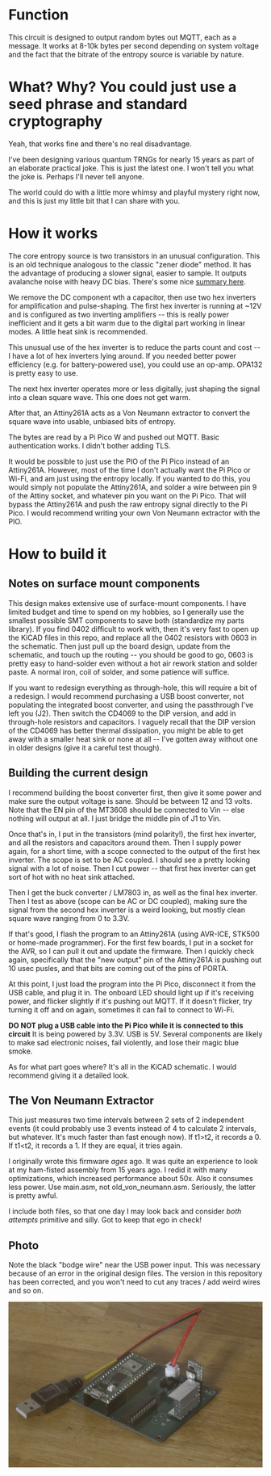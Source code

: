 # Function

This circuit is designed to output random bytes out MQTT, each as a message. It works at 8-10k bytes per second depending on system voltage and the fact that the bitrate of the entropy source is variable by nature.

# What? Why? You could just use a seed phrase and standard cryptography

Yeah, that works fine and there's no real disadvantage.

I've been designing various quantum TRNGs for nearly 15 years as part of an elaborate practical joke. This is just the latest one. I won't tell you what the joke is. Perhaps I'll never tell anyone. 

The world could do with a little more whimsy and playful mystery right now, and this is just my little bit that I can share with you.

# How it works

The core entropy source is two transistors in an unusual configuration. This is an old technique analogous to the classic "zener diode" method. It has the advantage of producing a slower signal, easier to sample.
It outputs avalanche noise with heavy DC bias. There's some nice [summary here](http://www.reallyreallyrandom.com/zener/why-its-random/index.html).

We remove the DC component wth a capacitor, then use two hex inverters for amplification and pulse-shaping. The first hex inverter is running at ~12V and is configured as two inverting amplifiers -- this is really power inefficient and it gets a bit warm due to the digital part working in linear modes. A little heat sink is recommended. 

This unusual use of the hex inverter is to reduce the parts count and cost -- I have a lot of hex inverters lying around. If you needed better power efficiency (e.g. for battery-powered use), you could use an op-amp. OPA132 is pretty easy to use.

The next hex inverter operates more or less digitally, just shaping the signal into a clean square wave. This one does not get warm.

After that, an Attiny261A acts as a Von Neumann extractor to convert the square wave into usable, unbiased bits of entropy. 

The bytes are read by a Pi Pico W and pushed out MQTT. Basic authentication works. I didn't bother adding TLS.

It would be possible to just use the PIO of the Pi Pico instead of an Attiny261A. However, most of the time I don't actually want the Pi Pico or Wi-Fi, and am just using the entropy locally. If you wanted to do this, you would simply not populate the Attiny261A, and solder a wire between pin 9 of the Attiny socket, and whatever pin you want on the Pi Pico. That will bypass the Attiny261A and push the raw entropy signal directly to the Pi Pico. I would recommend writing your own Von Neumann extractor with the PIO.

# How to build it

## Notes on surface mount components

This design makes extensive use of surface-mount components. I have limited budget and time to spend on my hobbies, so I generally use the smallest possible SMT components to save both (standardize my parts library). If you find 0402 difficult to work with, then it's very fast to open up the KiCAD files in this repo, and replace all the 0402 resistors with 0603 in the schematic. Then just pull up the board design, update from the schematic, and touch up the routing -- you should be good to go, 0603 is pretty easy to hand-solder even without a hot air rework station and solder paste. A normal iron, coil of solder, and some patience will suffice.

If you want to redesign everything as through-hole, this will require a bit of a redesign. I would recommend purchasing a USB boost converter, not populating the integrated boost converter, and using the passthrough I've left you (J2). Then switch the CD4069 to the DIP version, and add in through-hole resistors and capacitors. I vaguely recall that the DIP version of the CD4069 has better thermal dissipation, you might be able to get away with a smaller heat sink or none at all -- I've gotten away without one in older designs (give it a careful test though).

## Building the current design

I recommend building the boost converter first, then give it some power and make sure the output voltage is sane. Should be between 12 and 13 volts. Note that the EN pin of the MT3608 should be connected to Vin -- else nothing will output at all. I just bridge the middle pin of J1 to Vin.

Once that's in, I put in the transistors (mind polarity!), the first hex inverter, and all the resistors and capacitors around them. Then I supply power again, for a short time, with a scope connected to the output of the first hex inverter. The scope is set to be AC coupled. I should see a pretty looking signal with a lot of noise. Then I cut power -- that first hex inverter can get sort of hot with no heat sink attached.

Then I get the buck converter / LM7803 in, as well as the final hex inverter. Then I test as above (scope can be AC or DC coupled), making sure the signal from the second hex inverter is a weird looking, but mostly clean square wave ranging from 0 to 3.3V.

If that's good, I flash the program to an Attiny261A (using AVR-ICE, STK500 or home-made programmer). For the first few boards, I put in a socket for the AVR, so I can pull it out and update the firmware. Then I quickly check again, specifically that the "new output" pin of the Attiny261A is pushing out 10 usec pusles, and that bits are coming out of the pins of PORTA.

At this point, I just load the program into the Pi Pico, disconnect it from the USB cable, and plug it in. The onboard LED should light up if it's receiving power, and flicker slightly if it's pushing out MQTT. If it doesn't flicker, try turning it off and on again, sometimes it can fail to connect to Wi-Fi.

**DO NOT plug a USB cable into the Pi Pico while it is connected to this circuit** It is being powered by 3.3V. USB is 5V. Several components are likely to make sad electronic noises, fail violently, and lose their magic blue smoke.

As for what part goes where? It's all in the KiCAD schematic. I would recommend giving it a detailed look.

## The Von Neumann Extractor

This just measures two time intervals between 2 sets of 2 independent events (it could probably use 3 events instead of 4 to calculate 2 intervals, but whatever. It's much faster than fast enough now). If t1>t2, it records a 0. If t1<t2, it records a 1. If they are equal, it tries again.

I originally wrote this firmware *ages* ago. It was quite an experience to look at my ham-fisted assembly from 15 years ago. I redid it with many optimizations, which increased performance about 50x. Also it consumes less power. Use main.asm, not old_von_neumann.asm. Seriously, the latter is pretty awful.

I include both files, so that one day I may look back and consider *both attempts* primitive and silly. Got to keep that ego in check!

## Photo

Note the black "bodge wire" near the USB power input. This was necessary because of an error in the original design files. The version in this repository has been corrected, and you won't need to cut any traces / add weird wires and so on.

![photo of the trng](https://raw.githubusercontent.com/seanboyce/trng/refs/heads/main/qtrng2.jpg)
